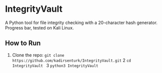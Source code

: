 # IntegrityVault
A Python tool for file integrity checking with a 20-character hash generator. Progress bar, tested on Kali Linux.

## How to Run
1. Clone the repo: `git clone https://github.com/kadirsenturk/IntegrityVault.git`
2 `cd IntegrityVault `
3 `python3 IntegrityVault `
